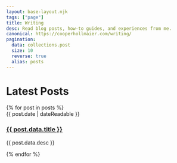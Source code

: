 ```yaml
---
layout: base-layout.njk
tags: ["page"]
title: Writing
desc: Read blog posts, how-to guides, and experiences from me.
canonical: https://cooperhollmaier.com/writing/
pagination:
  data: collections.post
  size: 10
  reverse: true
  alias: posts
---
```


# Latest Posts

<section class="cards">
{% for post in posts %}

<article class="card">
    <div class="text">
    <time class="card__date" datetime="{{ post.date | dateIso }}">{{ post.date | dateReadable }}</time>
    <a class="none"href="{{ post.url }}"><h3 class="">{{ post.data.title }}</h3></a>
    <p class="">{{ post.data.desc }}
  </article>
  
  
{% endfor %}
</section>
